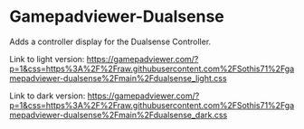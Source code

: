 # Gamepadviewer-Dualsense

Adds a controller display for the Dualsense Controller.

Link to light version: https://gamepadviewer.com/?p=1&css=https%3A%2F%2Fraw.githubusercontent.com%2FSothis71%2Fgamepadviewer-dualsense%2Fmain%2Fdualsense_light.css

Link to dark version: https://gamepadviewer.com/?p=1&css=https%3A%2F%2Fraw.githubusercontent.com%2FSothis71%2Fgamepadviewer-dualsense%2Fmain%2Fdualsense_dark.css
